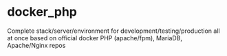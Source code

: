 # docker_php
Complete stack/server/environment for development/testing/production all at once based on official docker PHP (apache/fpm), MariaDB, Apache/Nginx repos
